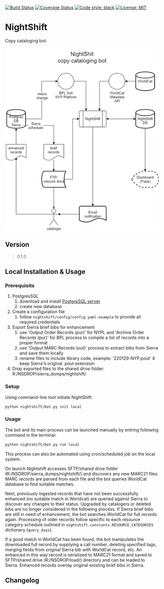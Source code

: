 [![Build Status](https://app.travis-ci.com/BookOps-CAT/NightShift.svg?branch=main)](https://app.travis-ci.com/BookOps-CAT/NightShift) [![Coverage Status](https://coveralls.io/repos/github/BookOps-CAT/NightShift/badge.svg?branch=main)](https://coveralls.io/github/BookOps-CAT/NightShift?branch=main) [![Code style: black](https://img.shields.io/badge/code%20style-black-000000.svg)](https://github.com/psf/black) [![License: MIT](https://img.shields.io/badge/License-MIT-yellow.svg)](https://opensource.org/licenses/MIT)

# NightShift
Copy cataloging bot.


 [![Overview](https://github.com/BookOps-CAT/NightShift/blob/main/docs/media/nightshift-overview.png)](https://github.com/BookOps-CAT/NightShift/blob/main/docs/media/nightshift-overview.png)


## Version
> 0.1.0

## Local Installation & Usage

### Prerequisits
1. PostgresSQL
	1. download and install [PostgreSQL server](https://www.postgresql.org/download/) 
	2. create new database 
2. Create a configuration file 
	1. follow `nightshift/config/config.yaml.example` to provide all required credentials 
3. Export Sierra brief bibs for enhancement 
	1. use 'Output Order Records (pur)' for NYPL and 'Archive Order Records (pur)' for BPL process to compile a list of records into a proper format 
	2. use 'Output MARC Records (out)' process to extract bibs from Sierra and save them locally 
	3. rename files to include library code, example: '220129-NYP.pout' 
	4 keep Sierra's original .pout extension 
4. Drop exported files to the shared drive folder: R:/NSDROP/sierra_dumps/nightshift/ 

### Setup
Using command-line tool initiate NightShift:

```bash
python nightshift/bot.py init local
```

### Usage

The bot and its main process can be launched manually by entring following command in the terminal:

```bash
python nightshift/bot.py run local
```

This process can also be automated using cron/scheduled job on the local system.

On launch Nightshift accesses SFTP/shared drive folder (R:/NSDROP/sierra_dumps/nightshift/) and discovers any new MARC21 files. MARC records are parsed from each file and the bot queries WorldCat database to find suitable matches. 

Next, previously ingested records that have not been successfully enhanced (no suitable match in Worldcat) are queried against Sierra to discover any changes to their status. Upgraded by catalogers or deleted bibs are no longer considered in the following process. If Sierra brief bibs are still in need of enhancement, the bot searches WorldCat for full records again. Processing of older records follow specific to each resource category schedule outlined in `nightshift.constants.RESOURCE_CATEGORIES` dictionary (`query_days`).

If a good match in WorldCat has been found, the bot manipulates the downloaded full record by supplying a call number, deleting specified tags, merging fields from original Sierra bib with WorldCat record, etc. An enhanced in this way record is serialized to MARC21 format and saved to SFTP/shared drive (R:/NSDROP/load/) directory and can be loaded to Sierra. Enhanced records overlay original existing brief bibs in Sierra.

## Changelog